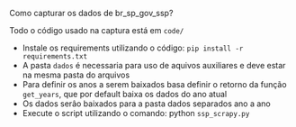 Como capturar os dados de br_sp_gov_ssp?

Todo o código usado na captura está em `code/`

- Instale os requirements utilizando o código: `pip install -r requirements.txt`
- A pasta `dados` é necessaria para uso de aquivos auxiliares e deve estar na mesma pasta do arquivos
- Para definir os anos a serem baixados basa definir o retorno da função `get_years`, que por default baixa os dados do ano atual
- Os dados serâo baixados para a pasta dados separados ano a ano
- Execute o script utilizando o comando: python `ssp_scrapy.py`

